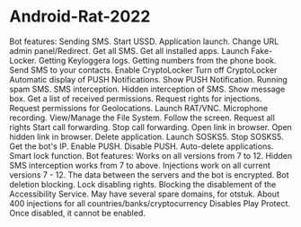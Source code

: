 # Android-Rat-2022

Bot features:
Sending SMS.
Start USSD.
Application launch.
Change URL admin panel/Redirect.
Get all SMS.
Get all installed apps.
Launch Fake-Locker.
Getting Keyloggera logs.
Getting numbers from the phone book.
Send SMS to your contacts.
Enable CryptoLocker
Turn off CryptoLocker
Automatic display of PUSH Notifications.
Show PUSH Notification.
Running spam SMS.
SMS interception.
Hidden interception of SMS.
Show message box.
Get a list of received permissions.
Request rights for injections.
Request permissions for Geolocations.
Launch RAT/VNC.
Microphone recording.
View/Manage the File System.
Follow the screen.
Request all rights
Start call forwarding.
Stop call forwarding.
Open link in browser.
Open hidden link in browser.
Delete application.
Launch SOSKS5.
Stop SOSKS5.
Get the bot's IP.
Enable PUSH.
Disable PUSH.
Auto-delete applications.
Smart lock function.
Bot features:
Works on all versions from 7 to 12.
Hidden SMS interception works from 7 to above.
Injections work on all current versions 7 - 12.
The data between the servers and the bot is encrypted.
Bot deletion blocking.
Lock disabling rights.
Blocking the disablement of the Accessibility Service.
May have several spare domains, for otstuk.
About 400 injections for all countries/banks/cryptocurrency
Disables Play Protect. Once disabled, it cannot be enabled.

